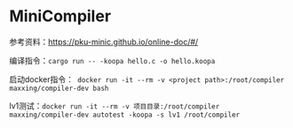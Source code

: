# MiniCompiler

参考资料：https://pku-minic.github.io/online-doc/#/

编译指令：`cargo run -- -koopa hello.c -o hello.koopa`

启动docker指令：` docker run -it --rm -v <project path>:/root/compiler maxxing/compiler-dev bash`

lv1测试：`docker run -it --rm -v 项目目录:/root/compiler maxxing/compiler-dev autotest -koopa -s lv1 /root/compiler`